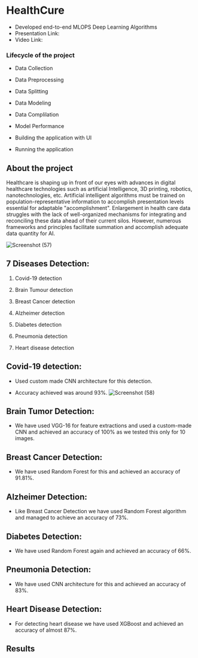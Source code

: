 <h1>HealthCure</h1>

- Developed end-to-end MLOPS Deep Learning Algorithms
- Presentation Link:
- Video Link: 

<h3>Lifecycle of the project</h3>

- Data Collection

- Data Preprocessing

- Data Splitting

- Data Modeling

- Data Complilation

- Model Performance

- Building the application with UI

- Running the application

<h2>About the project</h2>

Healthcare is shaping up in front of our eyes with advances in digital healthcare technologies such as artificial Intelligence, 3D printing, robotics, nanotechnologies, etc. Artificial intelligent algorithms must be trained on population-representative information
to accomplish presentation levels essential for adaptable "accomplishment". Enlargement in health care data struggles with the lack of well-organized mechanisms for integrating and reconciling these data ahead of their current silos. However,
numerous frameworks and principles facilitate summation and accomplish adequate data quantity for AI. 

![Screenshot (57)](https://user-images.githubusercontent.com/50801491/169676515-84622162-12d6-4a61-8335-0b8abff4aa24.png)

<h2>7 Diseases Detection:</h2>

1. Covid-19 detection

2. Brain Tumour detection

3. Breast Cancer detection

4. Alzheimer detection

5. Diabetes detection

6. Pneumonia detection

7. Heart disease detection

<h2>Covid-19 detection:</h2>

- Used custom made CNN architecture for this detection.

- Accuracy achieved was around 93%.
![Screenshot (58)](https://user-images.githubusercontent.com/50801491/169676543-2e5c7e17-3023-4230-907f-2f1dd1a97027.png)



<h2>Brain Tumor Detection:</h2>

- We have used VGG-16 for feature extractions and used a custom-made CNN and achieved an accuracy of 100% as we tested this only for 10 images.


<h2>Breast Cancer Detection:</h2>

- We have used Random Forest for this and achieved an accuracy of 91.81%.


<h2>Alzheimer Detection:</h2>

- Like Breast Cancer Detection we have used Random Forest algorithm and managed to achieve an accuracy of 73%.



<h2>Diabetes Detection:</h2>

- We have used Random Forest again and achieved an accuracy of 66%.


<h2>Pneumonia Detection:</h2>

- We have used CNN architecture for this and achieved an accuracy of 83%.



<h2>Heart Disease Detection:</h2>

- For detecting heart disease we have used XGBoost and achieved an accuracy of almost 87%. 


<h2>Results</h2>






